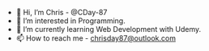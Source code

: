 - 👋 Hi, I’m Chris - @CDay-87
- 👀 I’m interested in Programming.
- 🌱 I’m currently learning Web Development with Udemy.
- 📫 How to reach me - chrisday87@outlook.com

<!---
CDay-87/CDay-87 is a ✨ special ✨ repository because its `README.md` (this file) appears on your GitHub profile.
You can click the Preview link to take a look at your changes.
--->
